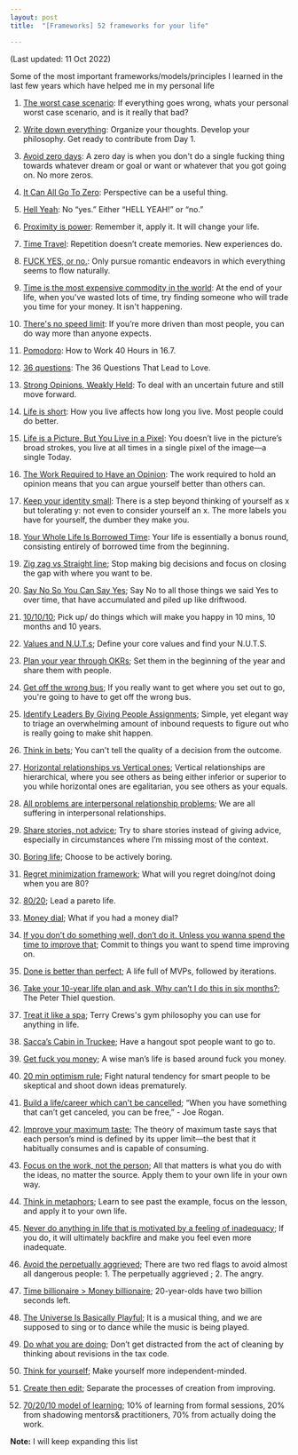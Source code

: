 ```yaml
---
layout: post
title:  "[Frameworks] 52 frameworks for your life"

---
```


(Last updated: 11 Oct 2022)

Some of the most important frameworks/models/principles I learned in the last few years which have helped me in my personal life

1. [The worst case scenario](https://medium.com/desk-of-van-schneider/the-worst-case-scenario-52a348012a35#.dz3gegowc): If everything goes wrong, whats your personal worst case scenario, and is it really that bad?

2. [Write down everything](https://byrslf.co/write-down-everything-a811df6db771): Organize your thoughts. Develop your philosophy. Get ready to contribute from Day 1.

3. [Avoid zero days](https://www.reddit.com/r/getdisciplined/comments/1q96b5/i_just_dont_care_about_myself/cdah4af/): A zero day is when you don't do a single fucking thing towards whatever dream or goal or want or whatever that you got going on. No more zeros.

4. [It Can All Go To Zero](https://feld.com/archives/2018/01/can-go-zero.html): Perspective can be a useful thing.

5. [Hell Yeah](https://sivers.org/hellyeah): No “yes.” Either “HELL YEAH!” or “no.”

6. [Proximity is power](https://blog.producthunt.com/tony-robbins-the-best-advice-i-ve-ever-been-given-32e57b4b6902): Remember it, apply it. It will change your life.

7. [Time Travel](https://medium.com/@bchesky/how-to-time-travel-b604096d5ed0#.hq4ojr4ci): Repetition doesn’t create memories. New experiences do.

8. [FUCK YES, or no.](https://www.quora.com/What-is-the-best-dating-advice-you-have-ever-been-given): Only pursue romantic endeavors in which everything seems to flow naturally.

9. [Time is the most expensive commodity in the world](https://www.quora.com/What-is-the-best-thing-your-teacher-ever-told-you/answer/Daniel-Kaplan): At the end of your life, when you've wasted lots of time, try finding someone who will trade you time for your money. It isn't happening.

10. [There's no speed limit](https://sivers.org/kimo): If you’re more driven than most people, you can do way more than anyone expects.

11. [Pomodoro](https://stories.buffer.com/how-to-work-40-hours-in-16-7-the-simple-technique-that-gave-me-my-life-back-8f98ec011862#.2b0zaqhiw): How to Work 40 Hours in 16.7.

12. [36 questions](https://www.nytimes.com/2015/01/11/style/36-questions-that-lead-to-love.html): The 36 Questions That Lead to Love.

13. [Strong Opinions, Weakly Held](https://bobsutton.typepad.com/my_weblog/2006/07/strong_opinions.html): To deal with an uncertain future and still move forward.

14. [Life is short](http://www.paulgraham.com/vb.html): How you live affects how long you live. Most people could do better.

15. [Life is a Picture, But You Live in a Pixel](https://waitbutwhy.com/2013/11/life-is-picture-but-you-live-in-pixel.html): You doesn’t live in the picture’s broad strokes, you live at all times in a single pixel of the image—a single Today.

16. [The Work Required to Have an Opinion](https://fs.blog/2013/04/the-work-required-to-have-an-opinion/): The work required to hold an opinion means that you can argue yourself better than others can.

17. [Keep your identity small](http://www.paulgraham.com/identity.html): There is a step beyond thinking of yourself as x but tolerating y: not even to consider yourself an x. The more labels you have for yourself, the dumber they make you.

18. [Your Whole Life Is Borrowed Time](https://www.raptitude.com/2018/08/your-whole-life-is-borrowed-time/): Your life is essentially a bonus round, consisting entirely of borrowed time from the beginning.

19. [Zig zag vs Straight line](https://www.quora.com/At-age-25-would-you-pursue-a-good-paying-corporate-job-that-makes-you-unhappy-or-a-hobby-that-makes-you-happy-but-has-no-guarantee-to-pay-the-bills-What-would-you-advise/answer/Oliver-Emberton); Stop making big decisions and focus on closing the gap with where you want to be.

20. [Say No So You Can Say Yes](https://zenhabits.net/say-yes/); Say No to all those things we said Yes to over time, that have accumulated and piled up like driftwood.

21. [10/10/10](https://manassaloi.com/2020/01/01/getting-shit-done-happiness.html); Pick up/ do things which will make you happy in 10 mins, 10 months and 10 years.

22. [Values and N.U.T.s](https://www.artofmanliness.com/articles/30-days-to-a-better-man-day-1-define-your-core-values/); Define your core values and find your N.U.T.S.

23. [Plan your year through OKRs](https://manassaloi.com/2020/01/15/personal-OKRs-2020.html); Set them in the beginning of the year and share them with people.

24. [Get off the wrong bus](https://seths.blog/2018/08/the-wrong-bus/); If you really want to get where you set out to go, you're going to have to get off the wrong bus.

25. [Identify Leaders By Giving People Assignments](https://feld.com/archives/2014/12/identify-leaders-giving-people-assignments.html); Simple, yet elegant way to triage an overwhelming amount of inbound requests to figure out who is really going to make shit happen.

26. [Think in bets](https://www.oaktreecapital.com/docs/default-source/memos/you-bet.pdf); You can't tell the quality of a decision from the outcome.

27. [Horizontal relationships vs Vertical ones](https://www.goodreads.com/book/show/43306206-the-courage-to-be-disliked); Vertical relationships are hierarchical, where you see others as being either inferior or superior to you while horizontal ones are egalitarian, you see others as your equals.

28. [All problems are interpersonal relationship problems](https://www.goodreads.com/book/show/43306206-the-courage-to-be-disliked); We are all suffering in interpersonal relationships.

29. [Share stories, not advice](https://lethain.com/share-stories-not-advice/); Try to share stories instead of giving advice, especially in circumstances where I’m missing most of the context.

30. [Boring life](https://medium.com/@micah/the-boring-life-88a1146b0b35#.hz4w3cyax); Choose to be actively boring.

31. [Regret minimization framework](https://awealthofcommonsense.com/2016/10/the-jeff-bezos-regret-minimization-framework/); What will you regret doing/not doing when you are 80?

32. [80/20](https://manassaloi.com/2020/03/31/80-20.html); Lead a pareto life.

33. [Money dial](https://www.iwillteachyoutoberich.com/blog/money-dials/); What if you had a money dial?

34. [If you don’t do something well, don’t do it. Unless you wanna spend the time to improve that](https://tim.blog/triple-h-on-the-tim-ferriss-show-transcript/); Commit to things you want to spend time improving on.

35. [Done is better than perfect](https://medium.com/swlh/the-7-most-powerful-mindsets-that-will-set-you-up-for-rapid-long-term-success-e5ef89819cb2); A life full of MVPs, followed by iterations.

36. [Take your 10-year life plan and ask, Why can’t I do this in six months?](https://www.cnbc.com/2017/02/10/heres-what-billionaire-peter-thiel-wishes-hed-known-in-his-20s.html); The Peter Thiel question.

37. [Treat it like a spa](https://www.reddit.com/r/Fitness/comments/2u6hoi/in_the_recent_ama_with_terry_crews_someone_asked/); Terry Crews's gym philosophy you can use for anything in life.

38. [Sacca’s Cabin in Truckee](https://www.allencheng.com/tools-of-titans-summary-tim-ferriss/); Have a hangout spot people want to go to.

39. [Get fuck you money](https://thedeepdish.org/fuck-you-money/); A wise man’s life is based around fuck you money.

40. [20 min optimism rule](https://www.forbes.com/sites/antoinegara/2020/05/19/the-dont-worry-make-money-strategy-trouncing-the-stock-market-by-30-percentage-points/#68c8639e2028); Fight natural tendency for smart people to be skeptical and shoot down ideas prematurely.

41. [Build a life/career which can't be cancelled](https://www.nytimes.com/2020/05/25/opinion/joe-rogan-spotify-podcast.html); “When you have something that can’t get canceled, you can be free,” - Joe Rogan.

42. [Improve your maximum taste](https://www.theatlantic.com/ideas/archive/2020/05/commencement-address-too-honest-have-been-delivered-person/611572/); The theory of maximum taste says that each person’s mind is defined by its upper limit—the best that it habitually consumes and is capable of consuming.

43. [Focus on the work, not the person](https://sive.rs/you-not-them); All that matters is what you do with the ideas, no matter the source. Apply them to your own life in your own way.

44. [Think in metaphors](https://sive.rs/metaphor); Learn to see past the example, focus on the lesson, and apply it to your own life.

45. [Never do anything in life that is motivated by a feeling of inadequacy](https://manassaloi.com/2020/12/21/inadequacy.html); If you do, it will ultimately backfire and make you feel even more inadequate.

46. [Avoid the perpetually aggrieved](https://www.lesswrong.com/posts/7hFeMWC6Y5eaSixbD/100-tips-for-a-better-life); There are two red flags to avoid almost all dangerous people: 1. The perpetually aggrieved ; 2. The angry.

47. [Time billionaire > Money billionaire](https://twitter.com/blakeir/status/1333184163957137408); 20-year-olds have two billion seconds left.

48. [The Universe Is Basically Playful](https://www.youtube.com/watch?app=desktop&ab_channel=Her86m2&v=zcuy-XDyG_I); It is a musical thing, and we are supposed to sing or to dance while the music is being played.

49. [Do what you are doing](https://www.raptitude.com/2019/11/do-what-youre-doing/); Don’t get distracted from the act of cleaning by thinking about revisions in the tax code.

50. [Think for yourself](http://paulgraham.com/think.html); Make yourself more independent-minded.

51. [Create then edit](https://kk.org/thetechnium/68-bits-of-unsolicited-advice/); Separate the processes of creation from improving.

52. [70/20/10 model of learning](https://twitter.com/gokulr/status/1536936048042774528); 10% of learning from formal sessions, 20% from shadowing mentors& practitioners, 70% from actually doing the work.

**Note:** I will keep expanding this list

